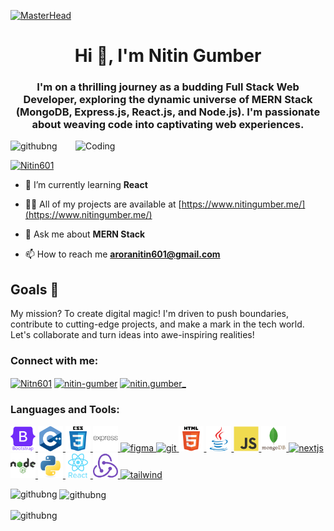[![MasterHead](https://theacemakers.com/wp-content/uploads/2020/05/coustom-web.gif)](https://www.nitingumber.me/)
<h1 align="center">Hi 👋, I'm Nitin Gumber</h1>
<h3 align="center">I'm on a thrilling journey as a budding Full Stack Web Developer, exploring the dynamic universe of MERN Stack (MongoDB, Express.js, React.js, and Node.js). I'm passionate about weaving code into captivating web experiences.</h3>
<img align= "right" alt="Coding" width= "400" src= "https://cdn.dribbble.com/users/1162077/screenshots/3848914/programmer.gif"

<p align="left"> <img src="https://komarev.com/ghpvc/?username=githubng&label=Profile%20views&color=0e75b6&style=flat" alt="githubng" /> </p>

<p align="left"> <a href="https://twitter.com/Nitin601" target="blank"><img src="https://img.shields.io/twitter/follow/Nitin601?logo=twitter&style=for-the-badg" alt="Nitin601" /></a> </p>

- 🌱 I’m currently learning **React**

- 👨‍💻 All of my projects are available at [https://www.nitingumber.me/](https://www.nitingumber.me/)

- 💬 Ask me about **MERN Stack**

- 📫 How to reach me **aroranitin601@gmail.com**
##
##



<h2> Goals 🎯</h2>

<p>My mission? To create digital magic! I'm driven to push boundaries, contribute to cutting-edge projects, and make a mark in the tech world. Let's collaborate and turn ideas into awe-inspiring realities!</p>

<h3 align="left">Connect with me:</h3>
<p align="left">
<a href="https://twitter.com/Nitin601" target="blank"><img align="center" src="https://raw.githubusercontent.com/rahuldkjain/github-profile-readme-generator/master/src/images/icons/Social/twitter.svg" alt="Nitn601" height="30" width="40" /></a>
<a href="https://www.linkedin.com/in/nitin-gumber-web-dev/" target="blank"><img align="center" src="https://raw.githubusercontent.com/rahuldkjain/github-profile-readme-generator/master/src/images/icons/Social/linked-in-alt.svg" alt="nitin-gumber" height="30" width="40" /></a>
<a href="https://www.instagram.com/nitin.gumber_/?igsh=ODA1NTc5OTg5Nw%3D%3D" target="blank"><img align="center" src="https://raw.githubusercontent.com/rahuldkjain/github-profile-readme-generator/master/src/images/icons/Social/instagram.svg" alt="nitin.gumber_" height="30" width="40" /></a>
</p>

<h3 align="left">Languages and Tools:</h3>
<p align="left"> <a href="https://getbootstrap.com" target="_blank" rel="noreferrer"> <img src="https://raw.githubusercontent.com/devicons/devicon/master/icons/bootstrap/bootstrap-plain-wordmark.svg" alt="bootstrap" width="40" height="40"/> </a> <a href="https://www.w3schools.com/cpp/" target="_blank" rel="noreferrer"> <img src="https://raw.githubusercontent.com/devicons/devicon/master/icons/cplusplus/cplusplus-original.svg" alt="cplusplus" width="40" height="40"/> </a> <a href="https://www.w3schools.com/css/" target="_blank" rel="noreferrer"> <img src="https://raw.githubusercontent.com/devicons/devicon/master/icons/css3/css3-original-wordmark.svg" alt="css3" width="40" height="40"/> </a> <a href="https://expressjs.com" target="_blank" rel="noreferrer"> <img src="https://raw.githubusercontent.com/devicons/devicon/master/icons/express/express-original-wordmark.svg" alt="express" width="40" height="40"/> </a> <a href="https://www.figma.com/" target="_blank" rel="noreferrer"> <img src="https://www.vectorlogo.zone/logos/figma/figma-icon.svg" alt="figma" width="40" height="40"/> </a> <a href="https://git-scm.com/" target="_blank" rel="noreferrer"> <img src="https://www.vectorlogo.zone/logos/git-scm/git-scm-icon.svg" alt="git" width="40" height="40"/> </a> <a href="https://www.w3.org/html/" target="_blank" rel="noreferrer"> <img src="https://raw.githubusercontent.com/devicons/devicon/master/icons/html5/html5-original-wordmark.svg" alt="html5" width="40" height="40"/> </a> <a href="https://www.java.com" target="_blank" rel="noreferrer"> <img src="https://raw.githubusercontent.com/devicons/devicon/master/icons/java/java-original.svg" alt="java" width="40" height="40"/> </a> <a href="https://developer.mozilla.org/en-US/docs/Web/JavaScript" target="_blank" rel="noreferrer"> <img src="https://raw.githubusercontent.com/devicons/devicon/master/icons/javascript/javascript-original.svg" alt="javascript" width="40" height="40"/> </a> <a href="https://www.mongodb.com/" target="_blank" rel="noreferrer"> <img src="https://raw.githubusercontent.com/devicons/devicon/master/icons/mongodb/mongodb-original-wordmark.svg" alt="mongodb" width="40" height="40"/> </a> <a href="https://nextjs.org/" target="_blank" rel="noreferrer"> <img src="https://cdn.worldvectorlogo.com/logos/nextjs-2.svg" alt="nextjs" width="40" height="40"/> </a> <a href="https://nodejs.org" target="_blank" rel="noreferrer"> <img src="https://raw.githubusercontent.com/devicons/devicon/master/icons/nodejs/nodejs-original-wordmark.svg" alt="nodejs" width="40" height="40"/> </a> <a href="https://www.python.org" target="_blank" rel="noreferrer"> <img src="https://raw.githubusercontent.com/devicons/devicon/master/icons/python/python-original.svg" alt="python" width="40" height="40"/> </a> <a href="https://reactjs.org/" target="_blank" rel="noreferrer"> <img src="https://raw.githubusercontent.com/devicons/devicon/master/icons/react/react-original-wordmark.svg" alt="react" width="40" height="40"/> </a> <a href="https://redux.js.org" target="_blank" rel="noreferrer"> <img src="https://raw.githubusercontent.com/devicons/devicon/master/icons/redux/redux-original.svg" alt="redux" width="40" height="40"/> </a> <a href="https://tailwindcss.com/" target="_blank" rel="noreferrer"> <img src="https://www.vectorlogo.zone/logos/tailwindcss/tailwindcss-icon.svg" alt="tailwind" width="40" height="40"/> </a> </p>

<p><img align="left" src="https://github-readme-stats.vercel.app/api/top-langs?username=githubng&show_icons=true&locale=en&layout=compact" alt="githubng" /></p>

<p>&nbsp;<img align="center" src="https://github-readme-stats.vercel.app/api?username=githubng&show_icons=true&locale=en" alt="githubng" /></p>

<p><img align="center" src="https://github-readme-streak-stats.herokuapp.com/?user=githubng&" alt="githubng" /></p>
